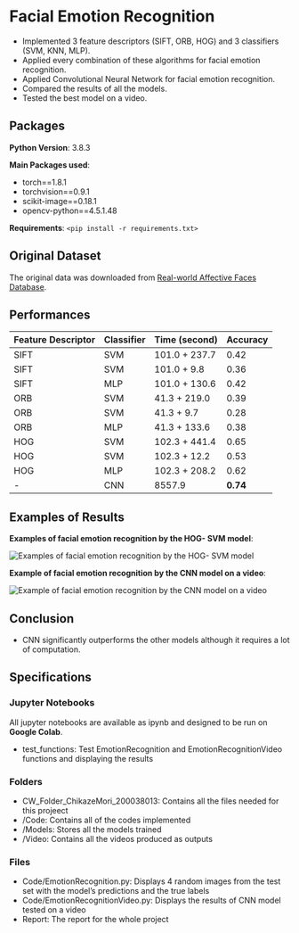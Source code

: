 # Facial Emotion Recognition

* Implemented 3 feature descriptors (SIFT, ORB, HOG) and 3 classifiers (SVM, KNN, MLP).
* Applied every combination of these algorithms for facial emotion recognition.
* Applied Convolutional Neural Network for facial emotion recognition.
* Compared the results of all the models.
* Tested the best model on a video.

## Packages
**Python Version**: 3.8.3

**Main Packages used**:
* torch==1.8.1
* torchvision==0.9.1
* scikit-image==0.18.1
* opencv-python==4.5.1.48

**Requirements**: 
`<pip install -r requirements.txt>`

## Original Dataset
The original data was downloaded from [Real-world Affective Faces Database](http://www.whdeng.cn/raf/model1.html).

## Performances
Feature Descriptor | Classifier |	Time (second)	| Accuracy
------------ | ------------- | ------------ | --------
SIFT |SVM |	101.0 + 237.7 |0.42
SIFT |SVM |	101.0 + 9.8 | 0.36
SIFT |MLP|	101.0 + 130.6| 0.42
ORB |SVM |41.3 + 219.0 |0.39
ORB |SVM |	41.3 + 9.7 | 0.28
ORB |MLP|	41.3 + 133.6| 0.38
HOG |SVM |102.3 + 441.4|0.65
HOG |SVM |	102.3 + 12.2| 0.53
HOG |MLP|	102.3 + 208.2 | 0.62
-|CNN|8557.9|**0.74**

## Examples of Results

**Examples of facial emotion recognition by the HOG- SVM model**:

![Examples of facial emotion recognition by the HOG- SVM model](https://github.com/ChikazeMori/Facial-Emotion-Recognition/blob/main/examples/SVM_HOG.png)


**Example of facial emotion recognition by the CNN model on a video**:

![Example of facial emotion recognition by the CNN model on a video](https://github.com/ChikazeMori/Facial-Emotion-Recognition/blob/main/examples/video.gif)

## Conclusion 
* CNN significantly outperforms the other models although it requires a lot of computation.

## Specifications

### Jupyter Notebooks

All jupyter notebooks are available as ipynb and designed to be run on **Google Colab**.

* test_functions: Test EmotionRecognition and EmotionRecognitionVideo functions and displaying the results

### Folders

* CW_Folder_ChikazeMori_200038013: Contains all the files needed for this projeect
* /Code: Contains all of the codes implemented
* /Models: Stores all the models trained
* /Video: Contains all the videos produced as outputs

### Files

* Code/EmotionRecognition.py: Displays 4 random images from the test set with the model’s predictions and the true labels
* Code/EmotionRecognitionVideo.py: Displays the results of CNN model tested on a video
* Report: The report for the whole project
